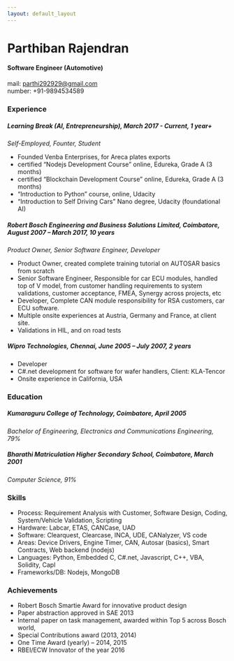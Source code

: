 ```yaml
---
layout: default_layout
---
```


Parthiban Rajendran
======

#### Software Engineer (Automotive)
mail: parthi292929@gmail.com  
number: +91-9894534589

### Experience

##### Learning Break (AI, Entrepreneurship), March 2017 - Current, 1 year+
*Self-Employed, Founter, Student*

* Founded Venba Enterprises, for Areca plates exports
* certified “Nodejs Development Course”  online, Edureka, Grade A (3 months)
* certified “Blockchain Development Course” online, Edureka, Grade A (3 months)
* “Introduction to Python” course, online, Udacity 
* “Introduction to Self Driving Cars” Nano degree, Udacity (foundational AI) 

##### Robert Bosch Engineering and Business Solutions Limited, Coimbatore,  August 2007 – March 2017,  10 years
*Product Owner, Senior Software Engineer, Developer*

* Product Owner, created complete training tutorial on AUTOSAR basics from scratch 
* Senior Software Engineer, Responsible for car ECU modules, handled top of V model, from customer handling requirements to system validations, customer acceptance, FMEA, Synergy across projects, etc
* Developer, Complete CAN module responsibility for RSA customers, car ECU software.
* Multiple onsite experiences  at Austria, Germany and France, at client site.
* Validations in HIL, and on road tests

##### Wipro Technologies, Chennai,  June 2005 – July 2007, 2 years

* Developer
* C#.net development for software for wafer handlers, Client: KLA-Tencor
* Onsite experience in California, USA

### Education  

##### Kumaraguru College of Technology, Coimbatore,  April 2005
*Bachelor of Engineering, Electronics and Communications Engineering, 79%*

##### Bharathi Matriculation Higher Secondary School, Coimbatore,  March 2001
*Computer Science, 91%* 

### Skills

* Process:  Requirement Analysis with Customer, Software Design, Coding, System/Vehicle Validation, Scripting
* Hardware: Labcar, ETAS, CANCase, UAD
* Software: Clearquest, Clearcase, INCA, UDE, CANalyzer, VS code
* Areas: Device Drivers, Engine Timer, CAN, Autosar (basics), Smart Contracts, Web backend (nodejs)
* Languages: Python, Embedded C, C#.net, Javascript, C++, VBA, Solidity, Capl
* Frameworks/DB: Nodejs, MongoDB

### Achievements

* Robert Bosch Smartie Award for innovative product design
* Paper abstraction approved in SAE 2013
* Internal paper on task management, awarded within Top 5 across Bosch world,
* Special Contributions award (2013, 2014)
* One Time Award (yearly) – 2014, 2015 
* RBEI/ECW Innovator of the year 2016





